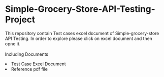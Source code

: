 # Simple-Grocery-Store-API-Testing-Project
This repository contain Test cases excel document of Simple-grocery-store API Testing. In order to explore please click on excel document and then opne it.
<br>
<br>
Including Documents 
<li>Test Case Excel Document </li>
<li>Reference pdf file </li>


